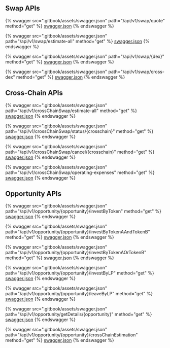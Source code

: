 ## Swap APIs

{% swagger src=".gitbook/assets/swagger.json" path="/api/v1/swap/quote" method="get" %}
[swagger.json](.gitbook/assets/swagger.json)
{% endswagger %}

{% swagger src=".gitbook/assets/swagger.json" path="/api/v1/swap/estimate-all" method="get" %}
[swagger.json](.gitbook/assets/swagger.json)
{% endswagger %}

{% swagger src=".gitbook/assets/swagger.json" path="/api/v1/swap/{dex}" method="get" %}
[swagger.json](.gitbook/assets/swagger.json)
{% endswagger %}

{% swagger src=".gitbook/assets/swagger.json" path="/api/v1/swap/cross-dex" method="get" %}
[swagger.json](.gitbook/assets/swagger.json)
{% endswagger %}

## Cross-Chain APIs

{% swagger src=".gitbook/assets/swagger.json" path="/api/v1/crossChainSwap/estimate-all" method="get" %}
[swagger.json](.gitbook/assets/swagger.json)
{% endswagger %}

{% swagger src=".gitbook/assets/swagger.json" path="/api/v1/crossChainSwap/status/{crosschain}" method="get" %}
[swagger.json](.gitbook/assets/swagger.json)
{% endswagger %}

{% swagger src=".gitbook/assets/swagger.json" path="/api/v1/crossChainSwap/cancel/{crosschain}" method="get" %}
[swagger.json](.gitbook/assets/swagger.json)
{% endswagger %}

{% swagger src=".gitbook/assets/swagger.json" path="/api/v1/crossChainSwap/operating-expenses" method="get" %}
[swagger.json](.gitbook/assets/swagger.json)
{% endswagger %}

## Opportunity APIs

{% swagger src=".gitbook/assets/swagger.json" path="/api/v1/opportunity/{opportunity}/investByToken" method="get" %}
[swagger.json](.gitbook/assets/swagger.json)
{% endswagger %}

{% swagger src=".gitbook/assets/swagger.json" path="/api/v1/opportunity/{opportunity}/investByTokenAAndTokenB" method="get" %}
[swagger.json](.gitbook/assets/swagger.json)
{% endswagger %}

{% swagger src=".gitbook/assets/swagger.json" path="/api/v1/opportunity/{opportunity}/investByTokenAOrTokenB" method="get" %}
[swagger.json](.gitbook/assets/swagger.json)
{% endswagger %}

{% swagger src=".gitbook/assets/swagger.json" path="/api/v1/opportunity/{opportunity}/investByLP" method="get" %}
[swagger.json](.gitbook/assets/swagger.json)
{% endswagger %}

{% swagger src=".gitbook/assets/swagger.json" path="/api/v1/opportunity/{opportunity}/leaveByLP" method="get" %}
[swagger.json](.gitbook/assets/swagger.json)
{% endswagger %}

{% swagger src=".gitbook/assets/swagger.json" path="/api/v1/opportunity/getDetails/{opportunity}" method="get" %}
[swagger.json](.gitbook/assets/swagger.json)
{% endswagger %}

{% swagger src=".gitbook/assets/swagger.json" path="/api/v1/opportunity/{opportunity}/crossChainEstimation" method="get" %}
[swagger.json](.gitbook/assets/swagger.json)
{% endswagger %}
